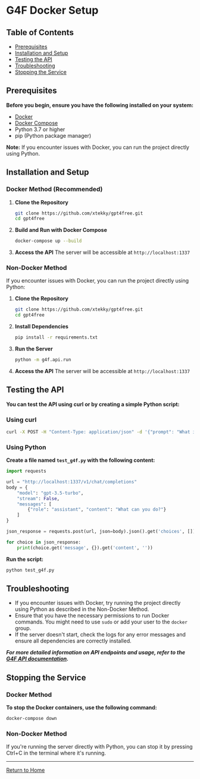 
# G4F Docker Setup

## Table of Contents
   - [Prerequisites](#prerequisites)
   - [Installation and Setup](#installation-and-setup)
   - [Testing the API](#testing-the-api)
   - [Troubleshooting](#troubleshooting)
   - [Stopping the Service](#stopping-the-service)


## Prerequisites
**Before you begin, ensure you have the following installed on your system:**
   - [Docker](https://docs.docker.com/get-docker/)
   - [Docker Compose](https://docs.docker.com/compose/install/)
   - Python 3.7 or higher
   - pip (Python package manager)

**Note:** If you encounter issues with Docker, you can run the project directly using Python.

## Installation and Setup

### Docker Method (Recommended)
1. **Clone the Repository**
   ```bash
   git clone https://github.com/xtekky/gpt4free.git
   cd gpt4free
   ```

2. **Build and Run with Docker Compose**
   ```bash
   docker-compose up --build
   ```

3. **Access the API**
   The server will be accessible at `http://localhost:1337`

### Non-Docker Method
If you encounter issues with Docker, you can run the project directly using Python:

1. **Clone the Repository**
   ```bash
   git clone https://github.com/xtekky/gpt4free.git
   cd gpt4free
   ```

2. **Install Dependencies**
   ```bash
   pip install -r requirements.txt
   ```

3. **Run the Server**
   ```bash
   python -m g4f.api.run
   ```

4. **Access the API**
   The server will be accessible at `http://localhost:1337`

## Testing the API
**You can test the API using curl or by creating a simple Python script:**
### Using curl
```bash
curl -X POST -H "Content-Type: application/json" -d '{"prompt": "What is the capital of France?"}' http://localhost:1337/chat/completions
```

### Using Python
**Create a file named `test_g4f.py` with the following content:**
```python
import requests

url = "http://localhost:1337/v1/chat/completions"
body = {
    "model": "gpt-3.5-turbo", 
    "stream": False,
    "messages": [
        {"role": "assistant", "content": "What can you do?"}
    ]
}

json_response = requests.post(url, json=body).json().get('choices', [])

for choice in json_response:
    print(choice.get('message', {}).get('content', ''))
```

**Run the script:**
```bash
python test_g4f.py
```

## Troubleshooting
- If you encounter issues with Docker, try running the project directly using Python as described in the Non-Docker Method.
- Ensure that you have the necessary permissions to run Docker commands. You might need to use `sudo` or add your user to the `docker` group.
- If the server doesn't start, check the logs for any error messages and ensure all dependencies are correctly installed.

**_For more detailed information on API endpoints and usage, refer to the [G4F API documentation](docs/interference-api.md)._**



## Stopping the Service

### Docker Method
**To stop the Docker containers, use the following command:**
```bash
docker-compose down
```

### Non-Docker Method
If you're running the server directly with Python, you can stop it by pressing Ctrl+C in the terminal where it's running.

---

[Return to Home](/)
